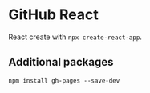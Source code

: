 # GitHub React

React create with `npx create-react-app`.

## Additional packages

`npm install gh-pages --save-dev`
